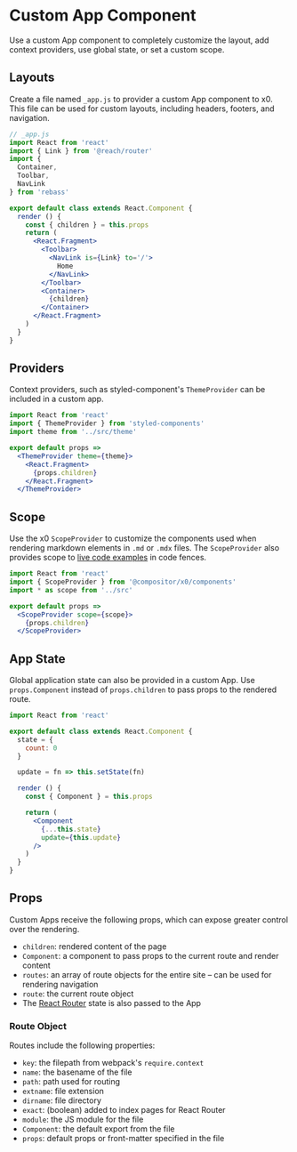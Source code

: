 
# Custom App Component

Use a custom App component to completely customize the layout, add context providers, use global state, or set a custom scope.

## Layouts

Create a file named `_app.js` to provider a custom App component to x0.
This file can be used for custom layouts, including headers, footers, and navigation.

```jsx
// _app.js
import React from 'react'
import { Link } from '@reach/router'
import {
  Container,
  Toolbar,
  NavLink
} from 'rebass'

export default class extends React.Component {
  render () {
    const { children } = this.props
    return (
      <React.Fragment>
        <Toolbar>
          <NavLink is={Link} to='/'>
            Home
          </NavLink>
        </Toolbar>
        <Container>
          {children}
        </Container>
      </React.Fragment>
    )
  }
}
```

## Providers

Context providers, such as styled-component's `ThemeProvider` can be included in a custom app.

```jsx
import React from 'react'
import { ThemeProvider } from 'styled-components'
import theme from '../src/theme'

export default props =>
  <ThemeProvider theme={theme}>
    <React.Fragment>
      {props.children}
    </React.Fragment>
  </ThemeProvider>
```

## Scope

Use the x0 `ScopeProvider` to customize the components used when rendering markdown elements in `.md` or `.mdx` files.
The `ScopeProvider` also provides scope to [live code examples](markdown/#code-fences) in code fences.

```jsx
import React from 'react'
import { ScopeProvider } from '@compositor/x0/components'
import * as scope from '../src'

export default props =>
  <ScopeProvider scope={scope}>
    {props.children}
  </ScopeProvider>
```

## App State

Global application state can also be provided in a custom App.
Use `props.Component` instead of `props.children` to pass props to the rendered route.

```jsx
import React from 'react'

export default class extends React.Component {
  state = {
    count: 0
  }

  update = fn => this.setState(fn)

  render () {
    const { Component } = this.props

    return (
      <Component
        {...this.state}
        update={this.update}
      />
    )
  }
}
```

## Props

Custom Apps receive the following props, which can expose greater control over the rendering.

- `children`: rendered content of the page
- `Component`: a component to pass props to the current route and render content
- `routes`: an array of route objects for the entire site – can be used for rendering navigation
- `route`: the current route object
- The [React Router][react-router] state is also passed to the App

### Route Object

Routes include the following properties:

- `key`: the filepath from webpack's `require.context`
- `name`: the basename of the file
- `path`: path used for routing
- `extname`: file extension
- `dirname`: file directory
- `exact`: (boolean) added to index pages for React Router
- `module`: the JS module for the file
- `Component`: the default export from the file
- `props`: default props or front-matter specified in the file

[react-router]: https://github.com/ReactTraining/react-router

